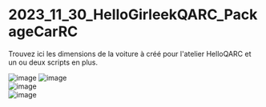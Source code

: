 # 2023_11_30_HelloGirleekQARC_PackageCarRC
Trouvez ici les dimensions de la voiture à créé pour l'atelier HelloQARC et un ou deux scripts en plus.

![image](https://github.com/EloiStree/2023_11_30_HelloGirleekQARC_PackageCarRC/assets/20149493/c63ef592-ed89-410c-85fa-cad49005ce71) ![image](https://github.com/EloiStree/2023_11_30_HelloGirleekQARC_PackageCarRC/assets/20149493/a0e878ea-d1d0-4329-bf9d-013ce67b587f)  
![image](https://github.com/EloiStree/2023_11_30_HelloGirleekQARC_PackageCarRC/assets/20149493/097dfa5c-dbe2-4744-b02c-f856a24cbc9a)  
![image](https://github.com/EloiStree/2023_11_30_HelloGirleekQARC_PackageCarRC/assets/20149493/2abc9ed3-aa7f-4bcc-8c56-8a36f693088d)  


